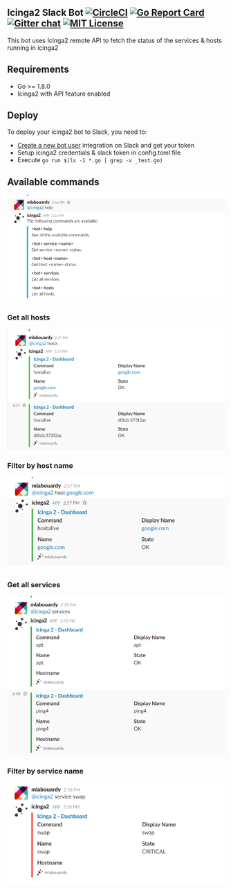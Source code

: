 ## Icinga2 Slack Bot [![CircleCI](https://circleci.com/gh/mlabouardy/icinga2-slack-bot/tree/master.svg?style=svg)](https://circleci.com/gh/mlabouardy/icinga2-slack-bot/tree/master) [![Go Report Card](https://goreportcard.com/badge/github.com/mlabouardy/icinga2-slack-bot)](https://goreportcard.com/report/github.com/mlabouardy/icinga2-slack-bot) [![Gitter chat](https://badges.gitter.im/icinga2bot/Lobby.png)](https://gitter.im/icinga2bot/Lobby) [![MIT License](http://img.shields.io/badge/license-MIT-blue.svg?style=flat)](LICENSE)

This bot uses Icinga2 remote API to fetch the status of the services & hosts running in icinga2

## Requirements

* Go >= 1.8.0
* Icinga2 with API feature enabled

## Deploy

To deploy your icinga2 bot to Slack, you need to:

* [Create a new bot user](https://my.slack.com/services/new/bot) integration on Slack and get your token
* Setup icinga2 credentials & slack token in config.toml file
* Execute `go run $(ls -1 *.go | grep -v _test.go)`

## Available commands

![alt text](https://raw.githubusercontent.com/mlabouardy/icinga2-slack-bot/master/screenshots/help.png)

### Get all hosts

![alt text](https://raw.githubusercontent.com/mlabouardy/icinga2-slack-bot/master/screenshots/hosts.png)

### Filter by host name

![alt text](https://raw.githubusercontent.com/mlabouardy/icinga2-slack-bot/master/screenshots/host.png)

### Get all services

![alt text](https://raw.githubusercontent.com/mlabouardy/icinga2-slack-bot/master/screenshots/services.png)

### Filter by service name

![alt text](https://raw.githubusercontent.com/mlabouardy/icinga2-slack-bot/master/screenshots/service.png)
